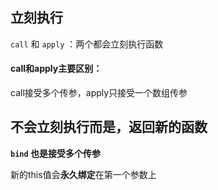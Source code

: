 ## 立刻执行

`call` 和 `apply` ：两个都会立刻执行函数

#### call和apply主要区别：

call接受多个传参，apply只接受一个数组传参

## 不会立刻执行而是，返回新的函数

**`bind` 也是接受多个传参**

新的this值会**永久绑定**在第一个参数上
